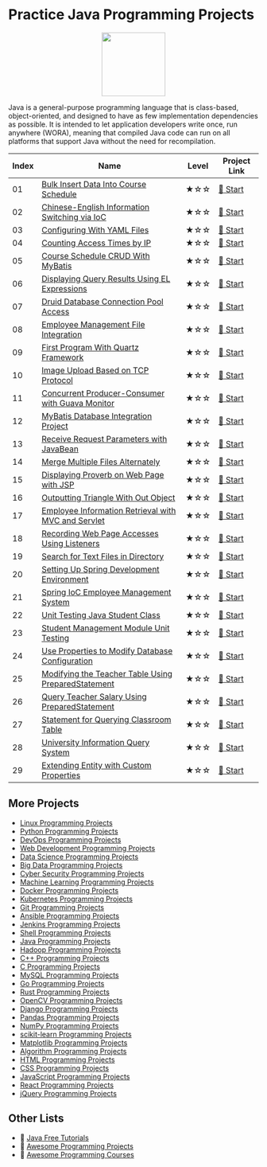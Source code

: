 # Practice Java Programming Projects

<div align="center">
<img width="128px" src="https://file.labex.io/path/vBtgM8cNsQFn.png">
</div>

Java is a general-purpose programming language that is class-based, object-oriented, and designed to have as few implementation dependencies as possible. It is intended to let application developers write once, run anywhere (WORA), meaning that compiled Java code can run on all platforms that support Java without the need for recompilation.

|   Index | Name                                                                                                                                        | Level   | Project Link                                                                                    |
|---------|---------------------------------------------------------------------------------------------------------------------------------------------|---------|-------------------------------------------------------------------------------------------------|
|      01 | [Bulk Insert Data Into Course Schedule](https://labex.io/courses/project-bulk-insert-data-into-course-schedule)                             | ★☆☆     | [🚀 Start](https://labex.io/courses/project-bulk-insert-data-into-course-schedule)               |
|      02 | [Chinese-English Information Switching via IoC](https://labex.io/courses/project-chinese-english-information-switching-via-ioc)             | ★☆☆     | [🚀 Start](https://labex.io/courses/project-chinese-english-information-switching-via-ioc)       |
|      03 | [Configuring With YAML Files](https://labex.io/courses/project-configuring-with-yaml-files)                                                 | ★☆☆     | [🚀 Start](https://labex.io/courses/project-configuring-with-yaml-files)                         |
|      04 | [Counting Access Times by IP](https://labex.io/courses/project-counting-access-times-by-ip)                                                 | ★☆☆     | [🚀 Start](https://labex.io/courses/project-counting-access-times-by-ip)                         |
|      05 | [Course Schedule CRUD With MyBatis](https://labex.io/courses/project-course-schedule-crud-with-mybatis)                                     | ★☆☆     | [🚀 Start](https://labex.io/courses/project-course-schedule-crud-with-mybatis)                   |
|      06 | [Displaying Query Results Using EL Expressions](https://labex.io/courses/project-displaying-query-results-using-el-expressions)             | ★☆☆     | [🚀 Start](https://labex.io/courses/project-displaying-query-results-using-el-expressions)       |
|      07 | [Druid Database Connection Pool Access](https://labex.io/courses/project-druid-database-connection-pool-access)                             | ★☆☆     | [🚀 Start](https://labex.io/courses/project-druid-database-connection-pool-access)               |
|      08 | [Employee Management File Integration](https://labex.io/courses/project-employee-management-file-integration)                               | ★☆☆     | [🚀 Start](https://labex.io/courses/project-employee-management-file-integration)                |
|      09 | [First Program With Quartz Framework](https://labex.io/courses/project-first-program-with-quartz-framework)                                 | ★☆☆     | [🚀 Start](https://labex.io/courses/project-first-program-with-quartz-framework)                 |
|      10 | [Image Upload Based on TCP Protocol](https://labex.io/courses/project-image-upload-based-on-tcp-protocol)                                   | ★☆☆     | [🚀 Start](https://labex.io/courses/project-image-upload-based-on-tcp-protocol)                  |
|      11 | [Concurrent Producer-Consumer with Guava Monitor](https://labex.io/courses/project-implement-thread-communication)                          | ★☆☆     | [🚀 Start](https://labex.io/courses/project-implement-thread-communication)                      |
|      12 | [MyBatis Database Integration Project](https://labex.io/courses/project-input-parameter-practice)                                           | ★☆☆     | [🚀 Start](https://labex.io/courses/project-input-parameter-practice)                            |
|      13 | [Receive Request Parameters with JavaBean](https://labex.io/courses/project-javabean-mutiple-parameters)                                    | ★☆☆     | [🚀 Start](https://labex.io/courses/project-javabean-mutiple-parameters)                         |
|      14 | [Merge Multiple Files Alternately](https://labex.io/courses/project-merge-multiple-files-alternately)                                       | ★☆☆     | [🚀 Start](https://labex.io/courses/project-merge-multiple-files-alternately)                    |
|      15 | [Displaying Proverb on Web Page with JSP](https://labex.io/courses/project-output-a-quote)                                                  | ★☆☆     | [🚀 Start](https://labex.io/courses/project-output-a-quote)                                      |
|      16 | [Outputting Triangle With Out Object](https://labex.io/courses/project-outputting-triangle-with-out-object)                                 | ★☆☆     | [🚀 Start](https://labex.io/courses/project-outputting-triangle-with-out-object)                 |
|      17 | [Employee Information Retrieval with MVC and Servlet](https://labex.io/courses/project-query-employee-information)                          | ★☆☆     | [🚀 Start](https://labex.io/courses/project-query-employee-information)                          |
|      18 | [Recording Web Page Accesses Using Listeners](https://labex.io/courses/project-recording-web-page-accesses-using-listeners)                 | ★☆☆     | [🚀 Start](https://labex.io/courses/project-recording-web-page-accesses-using-listeners)         |
|      19 | [Search for Text Files in Directory](https://labex.io/courses/project-search-for-text-files-in-directory)                                   | ★☆☆     | [🚀 Start](https://labex.io/courses/project-search-for-text-files-in-directory)                  |
|      20 | [Setting Up Spring Development Environment](https://labex.io/courses/project-setting-up-spring-development-environment)                     | ★☆☆     | [🚀 Start](https://labex.io/courses/project-setting-up-spring-development-environment)           |
|      21 | [Spring IoC Employee Management System](https://labex.io/courses/project-spring-ioc-employee-management-system)                             | ★☆☆     | [🚀 Start](https://labex.io/courses/project-spring-ioc-employee-management-system)               |
|      22 | [Unit Testing Java Student Class](https://labex.io/courses/project-student-class-test)                                                      | ★☆☆     | [🚀 Start](https://labex.io/courses/project-student-class-test)                                  |
|      23 | [Student Management Module Unit Testing](https://labex.io/courses/project-student-management-module-unit-testing)                           | ★☆☆     | [🚀 Start](https://labex.io/courses/project-student-management-module-unit-testing)              |
|      24 | [Use Properties to Modify Database Configuration](https://labex.io/courses/project-use-properties-to-modify-database-configuration)         | ★☆☆     | [🚀 Start](https://labex.io/courses/project-use-properties-to-modify-database-configuration)     |
|      25 | [Modifying the Teacher Table Using PreparedStatement](https://labex.io/courses/project-modifying-the-teacher-table-using-preparedstatement) | ★☆☆     | [🚀 Start](https://labex.io/courses/project-modifying-the-teacher-table-using-preparedstatement) |
|      26 | [Query Teacher Salary Using PreparedStatement](https://labex.io/courses/project-query-teacher-salary-using-preparedstatement)               | ★☆☆     | [🚀 Start](https://labex.io/courses/project-query-teacher-salary-using-preparedstatement)        |
|      27 | [Statement for Querying Classroom Table](https://labex.io/courses/project-statement-for-querying-teacher-table)                             | ★☆☆     | [🚀 Start](https://labex.io/courses/project-statement-for-querying-teacher-table)                |
|      28 | [University Information Query System](https://labex.io/courses/project-university-information-query-system)                                 | ★☆☆     | [🚀 Start](https://labex.io/courses/project-university-information-query-system)                 |
|      29 | [Extending Entity with Custom Properties](https://labex.io/courses/project-custom-type-handler)                                             | ★☆☆     | [🚀 Start](https://labex.io/courses/project-custom-type-handler)                                 |

## More Projects

- [Linux Programming Projects](https://github.com/labex-labs/practice-linux-programming-projects)
- [Python Programming Projects](https://github.com/labex-labs/practice-python-programming-projects)
- [DevOps Programming Projects](https://github.com/labex-labs/practice-devops-programming-projects)
- [Web Development Programming Projects](https://github.com/labex-labs/practice-web-development-programming-projects)
- [Data Science Programming Projects](https://github.com/labex-labs/practice-data-science-programming-projects)
- [Big Data Programming Projects](https://github.com/labex-labs/practice-bigdata-programming-projects)
- [Cyber Security Programming Projects](https://github.com/labex-labs/practice-cysec-programming-projects)
- [Machine Learning Programming Projects](https://github.com/labex-labs/practice-ml-programming-projects)
- [Docker Programming Projects](https://github.com/labex-labs/practice-docker-programming-projects)
- [Kubernetes Programming Projects](https://github.com/labex-labs/practice-kubernetes-programming-projects)
- [Git Programming Projects](https://github.com/labex-labs/practice-git-programming-projects)
- [Ansible Programming Projects](https://github.com/labex-labs/practice-ansible-programming-projects)
- [Jenkins Programming Projects](https://github.com/labex-labs/practice-jenkins-programming-projects)
- [Shell Programming Projects](https://github.com/labex-labs/practice-shell-programming-projects)
- [Java Programming Projects](https://github.com/labex-labs/practice-java-programming-projects)
- [Hadoop Programming Projects](https://github.com/labex-labs/practice-hadoop-programming-projects)
- [C++ Programming Projects](https://github.com/labex-labs/practice-cpp-programming-projects)
- [C Programming Projects](https://github.com/labex-labs/practice-c-programming-projects)
- [MySQL Programming Projects](https://github.com/labex-labs/practice-mysql-programming-projects)
- [Go Programming Projects](https://github.com/labex-labs/practice-go-programming-projects)
- [Rust Programming Projects](https://github.com/labex-labs/practice-rust-programming-projects)
- [OpenCV Programming Projects](https://github.com/labex-labs/practice-opencv-programming-projects)
- [Django Programming Projects](https://github.com/labex-labs/practice-django-programming-projects)
- [Pandas Programming Projects](https://github.com/labex-labs/practice-pandas-programming-projects)
- [NumPy Programming Projects](https://github.com/labex-labs/practice-numpy-programming-projects)
- [scikit-learn Programming Projects](https://github.com/labex-labs/practice-sklearn-programming-projects)
- [Matplotlib Programming Projects](https://github.com/labex-labs/practice-matplotlib-programming-projects)
- [Algorithm Programming Projects](https://github.com/labex-labs/practice-algorithm-programming-projects)
- [HTML Programming Projects](https://github.com/labex-labs/practice-html-programming-projects)
- [CSS Programming Projects](https://github.com/labex-labs/practice-css-programming-projects)
- [JavaScript Programming Projects](https://github.com/labex-labs/practice-javascript-programming-projects)
- [React Programming Projects](https://github.com/labex-labs/practice-react-programming-projects)
- [jQuery Programming Projects](https://github.com/labex-labs/practice-jquery-programming-projects)


## Other Lists

- 🔗 [Java Free Tutorials](https://github.com/labex-labs/java-free-tutorials)
- 🔗 [Awesome Programming Projects](https://github.com/labex-labs/awesome-programming-projects)
- 🔗 [Awesome Programming Courses](https://github.com/labex-labs/awesome-programming-courses)

